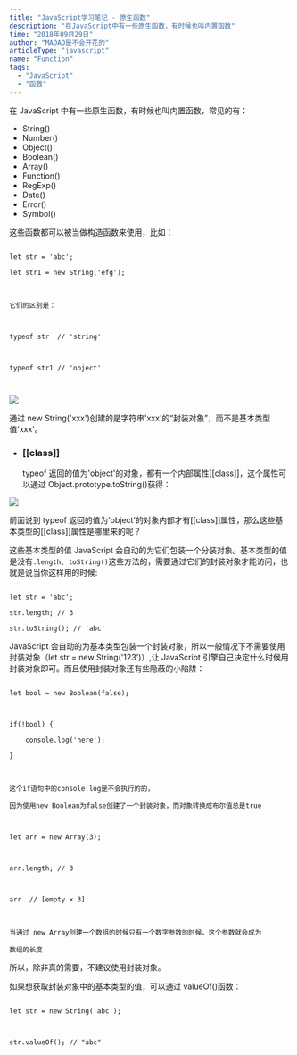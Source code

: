 ```yaml
---
title: "JavaScript学习笔记 - 原生函数"
description: "在JavaScript中有一些原生函数，有时候也叫内置函数"
time: "2018年09月29日"
author: "MADAO是不会开花的"
articleType: "javascript"
name: "Function"
tags:
  - "JavaScript"
  - "函数"
---
```


在 JavaScript 中有一些原生函数，有时候也叫内置函数，常见的有：

- String()
- Number()
- Object()
- Boolean()
- Array()
- Function()
- RegExp()
- Date()
- Error()
- Symbol()

这些函数都可以被当做构造函数来使用，比如：

```

let str = 'abc';

let str1 = new String('efg');



它们的区别是：



typeof str  // 'string'



typeof str1 // 'object'



```

![](articlesImages/function/image.png)

通过 new String('xxx')创建的是字符串'xxx'的“封装对象”，而不是基本类型值'xxx'。

- ### [[class]]

  typeof 返回的值为'object'的对象，都有一个内部属性[[class]]，这个属性可以通过 Object.prototype.toString()获得：

![](articlesImages/function/image1.png)

前面说到 typeof 返回的值为'object'的对象内部才有[[class]]属性，那么这些基本类型的[[class]]属性是哪里来的呢？

这些基本类型的值 JavaScript 会自动的为它们包装一个分装对象。基本类型的值是没有`.length`、`toString()`这些方法的，需要通过它们的封装对象才能访问，也就是说当你这样用的时候:

```

let str = 'abc';

str.length; // 3

str.toString(); // 'abc'

```

JavaScript 会自动的为基本类型包装一个封装对象，所以一般情况下不需要使用封装对象（let str = new String('123')）,让 JavaScript 引擎自己决定什么时候用封装对象即可。而且使用封装对象还有些隐蔽的小陷阱：

```

let bool = new Boolean(false);



if(!bool) {

    console.log('here');

}



这个if语句中的console.log是不会执行的的，

因为使用new Boolean为false创建了一个封装对象，而对象转换成布尔值总是true



let arr = new Array(3);



arr.length; // 3



arr  // [empty × 3]



当通过 new Array创建一个数组的时候只有一个数字参数的时候，这个参数就会成为

数组的长度

```

所以，除非真的需要，不建议使用封装对象。

如果想获取封装对象中的基本类型的值，可以通过 valueOf()函数：

```

let str = new String('abc');



str.valueOf(); // "abc"

```
